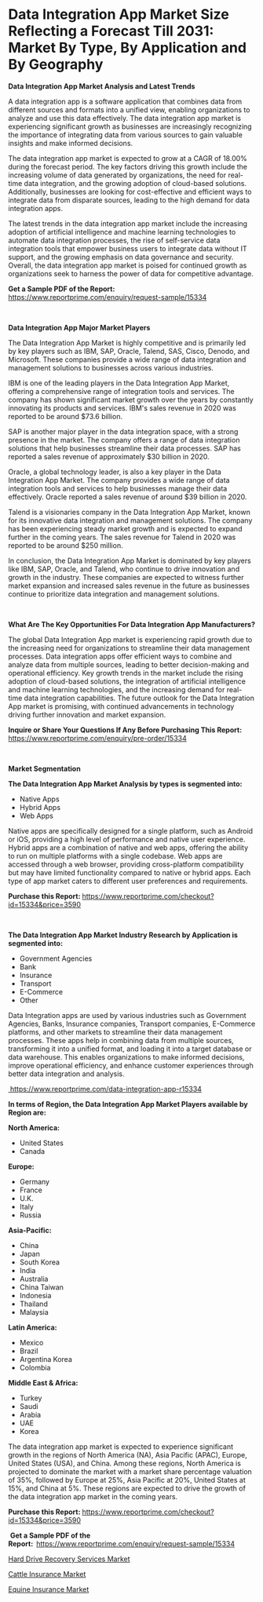 <p><h1>Data Integration App Market Size Reflecting a Forecast Till 2031: Market By Type, By Application and By Geography</h1></p><p><strong>Data Integration App Market Analysis and Latest Trends</strong></p>
<p><p>A data integration app is a software application that combines data from different sources and formats into a unified view, enabling organizations to analyze and use this data effectively. The data integration app market is experiencing significant growth as businesses are increasingly recognizing the importance of integrating data from various sources to gain valuable insights and make informed decisions.</p><p>The data integration app market is expected to grow at a CAGR of 18.00% during the forecast period. The key factors driving this growth include the increasing volume of data generated by organizations, the need for real-time data integration, and the growing adoption of cloud-based solutions. Additionally, businesses are looking for cost-effective and efficient ways to integrate data from disparate sources, leading to the high demand for data integration apps.</p><p>The latest trends in the data integration app market include the increasing adoption of artificial intelligence and machine learning technologies to automate data integration processes, the rise of self-service data integration tools that empower business users to integrate data without IT support, and the growing emphasis on data governance and security. Overall, the data integration app market is poised for continued growth as organizations seek to harness the power of data for competitive advantage.</p></p>
<p><strong>Get a Sample PDF of the Report:&nbsp;</strong> <a href="https://www.reportprime.com/enquiry/request-sample/15334">https://www.reportprime.com/enquiry/request-sample/15334</a></p>
<p>&nbsp;</p>
<p><strong>Data Integration App Major Market Players</strong></p>
<p><p>The Data Integration App Market is highly competitive and is primarily led by key players such as IBM, SAP, Oracle, Talend, SAS, Cisco, Denodo, and Microsoft. These companies provide a wide range of data integration and management solutions to businesses across various industries.</p><p>IBM is one of the leading players in the Data Integration App Market, offering a comprehensive range of integration tools and services. The company has shown significant market growth over the years by constantly innovating its products and services. IBM's sales revenue in 2020 was reported to be around $73.6 billion.</p><p>SAP is another major player in the data integration space, with a strong presence in the market. The company offers a range of data integration solutions that help businesses streamline their data processes. SAP has reported a sales revenue of approximately $30 billion in 2020.</p><p>Oracle, a global technology leader, is also a key player in the Data Integration App Market. The company provides a wide range of data integration tools and services to help businesses manage their data effectively. Oracle reported a sales revenue of around $39 billion in 2020.</p><p>Talend is a visionaries company in the Data Integration App Market, known for its innovative data integration and management solutions. The company has been experiencing steady market growth and is expected to expand further in the coming years. The sales revenue for Talend in 2020 was reported to be around $250 million.</p><p>In conclusion, the Data Integration App Market is dominated by key players like IBM, SAP, Oracle, and Talend, who continue to drive innovation and growth in the industry. These companies are expected to witness further market expansion and increased sales revenue in the future as businesses continue to prioritize data integration and management solutions.</p></p>
<p>&nbsp;</p>
<p><strong>What Are The Key Opportunities For Data Integration App Manufacturers?</strong></p>
<p><p>The global Data Integration App market is experiencing rapid growth due to the increasing need for organizations to streamline their data management processes. Data integration apps offer efficient ways to combine and analyze data from multiple sources, leading to better decision-making and operational efficiency. Key growth trends in the market include the rising adoption of cloud-based solutions, the integration of artificial intelligence and machine learning technologies, and the increasing demand for real-time data integration capabilities. The future outlook for the Data Integration App market is promising, with continued advancements in technology driving further innovation and market expansion.</p></p>
<p><strong>Inquire or Share Your Questions If Any Before Purchasing This Report:</strong> <a href="https://www.reportprime.com/enquiry/pre-order/15334">https://www.reportprime.com/enquiry/pre-order/15334</a></p>
<p>&nbsp;</p>
<p><strong>Market Segmentation</strong></p>
<p><strong>The Data Integration App Market Analysis by types is segmented into:</strong></p>
<p><ul><li>Native Apps</li><li>Hybrid Apps</li><li>Web Apps</li></ul></p>
<p><p>Native apps are specifically designed for a single platform, such as Android or iOS, providing a high level of performance and native user experience. Hybrid apps are a combination of native and web apps, offering the ability to run on multiple platforms with a single codebase. Web apps are accessed through a web browser, providing cross-platform compatibility but may have limited functionality compared to native or hybrid apps. Each type of app market caters to different user preferences and requirements.</p></p>
<p><strong>Purchase this Report:&nbsp;</strong><a href="https://www.reportprime.com/checkout?id=15334&price=3590">https://www.reportprime.com/checkout?id=15334&price=3590</a></p>
<p>&nbsp;</p>
<p><strong>The Data Integration App Market Industry Research by Application is segmented into:</strong></p>
<p><ul><li>Government Agencies</li><li>Bank</li><li>Insurance</li><li>Transport</li><li>E-Commerce</li><li>Other</li></ul></p>
<p><p>Data Integration apps are used by various industries such as Government Agencies, Banks, Insurance companies, Transport companies, E-Commerce platforms, and other markets to streamline their data management processes. These apps help in combining data from multiple sources, transforming it into a unified format, and loading it into a target database or data warehouse. This enables organizations to make informed decisions, improve operational efficiency, and enhance customer experiences through better data integration and analysis.</p></p>
<p><a href="https://www.reportprime.com/data-integration-app-r15334">&nbsp;https://www.reportprime.com/data-integration-app-r15334</a></p>
<p><strong>In terms of Region, the Data Integration App Market Players available by Region are:</strong></p>
<p>
    <p> <strong> North America: </strong>
        <ul>
            <li>United States</li>
            <li>Canada</li>
        </ul>
        </p> 
    <p> <strong> Europe: </strong>
        <ul>
            <li>Germany</li>
            <li>France</li>
            <li>U.K.</li>
            <li>Italy</li>
            <li>Russia</li>
        </ul>
        </p> 
    <p> <strong> Asia-Pacific: </strong>
        <ul>
            <li>China</li>
            <li>Japan</li>
            <li>South Korea</li>
            <li>India</li>
            <li>Australia</li>
            <li>China Taiwan</li>
            <li>Indonesia</li>
            <li>Thailand</li>
            <li>Malaysia</li>
        </ul>
        </p> 
    <p> <strong> Latin America: </strong>
        <ul>
            <li>Mexico</li>
            <li>Brazil</li>
            <li>Argentina Korea</li>
            <li>Colombia</li>
        </ul>
        </p> 
    <p> <strong> Middle East & Africa: </strong>
        <ul>
            <li>Turkey</li>
            <li>Saudi</li>
            <li>Arabia</li>
            <li>UAE</li>
            <li>Korea</li>
        </ul>
    </p>
    </p>
<p><p>The data integration app market is expected to experience significant growth in the regions of North America (NA), Asia Pacific (APAC), Europe, United States (USA), and China. Among these regions, North America is projected to dominate the market with a market share percentage valuation of 35%, followed by Europe at 25%, Asia Pacific at 20%, United States at 15%, and China at 5%. These regions are expected to drive the growth of the data integration app market in the coming years.</p></p>
<p><strong>Purchase this Report: </strong><a href="https://www.reportprime.com/checkout?id=15334&price=3590">https://www.reportprime.com/checkout?id=15334&price=3590</a></p>
<p>&nbsp;<strong>Get a Sample PDF of the Report:&nbsp;&nbsp;</strong><a href="https://www.reportprime.com/enquiry/request-sample/15334">https://www.reportprime.com/enquiry/request-sample/15334</a></p>
<p><strong></strong></p>
<p><p><a href="https://github.com/hlspriggs/Market-Research-Report-List-1/blob/main/hard-drive-recovery-services-market.md">Hard Drive Recovery Services Market</a></p><p><a href="https://github.com/VincentButlerjXXf/Market-Research-Report-List-1/blob/main/cattle-insurance-market.md">Cattle Insurance Market</a></p><p><a href="https://github.com/BurtonGALEN/Market-Research-Report-List-1/blob/main/equine-insurance-market.md">Equine Insurance Market</a></p></p>